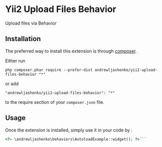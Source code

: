 Yii2 Upload Files Behavior
==========================
Upload files via Behavior

Installation
------------

The preferred way to install this extension is through [composer](http://getcomposer.org/download/).

Either run

```
php composer.phar require --prefer-dist andrewljashenko/yii2-upload-files-behavior "*"
```

or add

```
"andrewljashenko/yii2-upload-files-behavior": "*"
```

to the require section of your `composer.json` file.


Usage
-----

Once the extension is installed, simply use it in your code by  :

```php
<?= \andrewljashenko\behaviors\AutoloadExample::widget(); ?>```